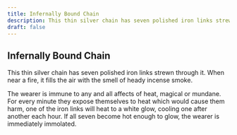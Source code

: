 ```yaml
---
title: Infernally Bound Chain
description: This thin silver chain has seven polished iron links strewn through it. When near a fire, it fills the air with the smell of heady incense smoke....
draft: false
---
```


## Infernally Bound Chain

This thin silver chain has seven polished iron links strewn through it. When near a fire, it fills the air with the smell of heady incense smoke.

The wearer is immune to any and all affects of heat, magical or mundane. For every minute they expose themselves to heat which would cause them harm, one of the iron links will heat to a white glow, cooling one after another each hour. If all seven become hot enough to glow, the wearer is immediately immolated.
